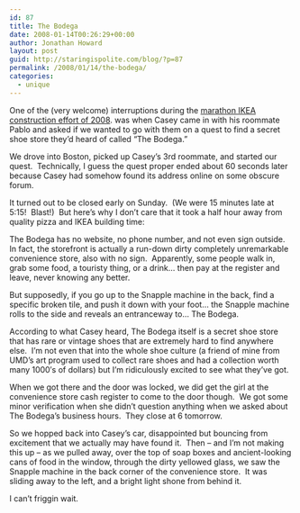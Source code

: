 ```yaml
---
id: 87
title: The Bodega
date: 2008-01-14T00:26:29+00:00
author: Jonathan Howard
layout: post
guid: http://staringispolite.com/blog/?p=87
permalink: /2008/01/14/the-bodega/
categories:
  - unique
---
```

One of the (very welcome) interruptions during the <a href=" http://staringispolite.com/blog/2008/01/13/finally-settled-in/" data-cke-saved-href="http://supernova-7.livejournal.com/14897.html">marathon IKEA construction effort of 2008</a>. was when Casey came in with his roommate Pablo and asked if we wanted to go with them on a quest to find a secret shoe store they&#8217;d heard of called &#8220;The Bodega.&#8221;

We drove into Boston, picked up Casey&#8217;s 3rd roommate, and started our quest.  Technically, I guess the quest proper ended about 60 seconds later because Casey had somehow found its address online on some obscure forum.

It turned out to be closed early on Sunday.  (We were 15 minutes late at 5:15!  Blast!)  But here&#8217;s why I don&#8217;t care that it took a half hour away from quality pizza and IKEA building time:

The Bodega has no website, no phone number, and not even sign outside.  In fact, the storefront is actually a run-down dirty completely unremarkable convenience store, also with no sign.  Apparently, some people walk in, grab some food, a touristy thing, or a drink&#8230; then pay at the register and leave, never knowing any better.

But supposedly, if you go up to the Snapple machine in the back, find a specific broken tile, and push it down with your foot&#8230; the Snapple machine rolls to the side and reveals an entranceway to&#8230; The Bodega.

According to what Casey heard, The Bodega itself is a secret shoe store that has rare or vintage shoes that are extremely hard to find anywhere else.  I&#8217;m not even that into the whole shoe culture (a friend of mine from UMD&#8217;s art program used to collect rare shoes and had a collection worth many 1000&#8242;s of dollars) but I&#8217;m ridiculously excited to see what they&#8217;ve got.

When we got there and the door was locked, we did get the girl at the convenience store cash register to come to the door though.  We got some minor verification when she didn&#8217;t question anything when we asked about The Bodega&#8217;s business hours.  They close at 6 tomorrow.

So we hopped back into Casey&#8217;s car, disappointed but bouncing from excitement that we actually may have found it.  Then &#8211; and I&#8217;m not making this up &#8211; as we pulled away, over the top of soap boxes and ancient-looking cans of food in the window, through the dirty yellowed glass, we saw the Snapple machine in the back corner of the convenience store.  It was sliding away to the left, and a bright light shone from behind it.

I can&#8217;t friggin wait.